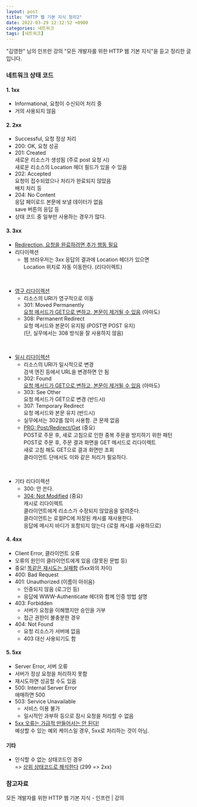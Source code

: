 ```yaml
---
layout: post
title: "HTTP 웹 기본 지식 정리2"
date: 2022-03-29 12:12:52 +0900
categories: 네트워크
tags: [네트워크]
---
```


"김영한" 님의 인프런 강의 "모든 개발자를 위한 HTTP 웹 기본 지식"을 듣고 정리한 글입니다.  

### 네트워크 상태 코드
#### 1. 1xx  
* Informational, 요청이 수신되어 처리 중  
* 거의 사용되지 않음  

#### 2. 2xx  
* Successful, 요청 정상 처리  
* 200: OK, 요청 성공  
* 201: Created    
  새로운 리소스가 생성됨 (주로 post 요청 시)    
  새로운 리소스의 Location 헤더 필드가 있을 수 있음  
* 202: Accepted  
  요청이 접수되었으나 처리가 완료되지 않았음  
  배치 처리 등  
* 204: No Content  
  응답 페이로드 본문에 보낼 데이터가 없음  
  save 버튼의 응답 등  
* 상태 코드 중 일부만 사용하는 경우가 많다.   
  
#### 3. 3xx  
* <u>Redirection, 요청을 완료하려면 추가 행동 필요</u>  
* 리다이렉션  
  - 웹 브라우저는 3xx 응답의 결과에 Location 헤더가 있으면    
    Location 위치로 자동 이동한다. (리다이렉트)    
<br>  

* <u>영구 리다이렉션</u>  
  - 리소스의 URI가 영구적으로 이동  
  - 301: Moved Permanently  
    <u>요청 메서드가 GET으로 변하고, 본문이 제거될 수 있음</u> (아마도)  
  - 308: Permanent Redirect  
    요청 메서드와 본문이 유지됨 (POST면 POST 유지)  
    (단, 실무에서는 308 방식을 잘 사용하지 않음)  
<br>

* <u>일시 리다이렉션</u>  
  - 리소스의 URI가 일시적으로 변경  
    검색 엔진 등에서 URL을 변경하면 안 됨  
  - 302: Found  
    <u>요청 메서드가 GET으로 변하고, 본문이 제거될 수 있음</u> (아마도)  
  - 303: See Other  
    요청 메서드가 GET으로 변경 (반드시)  
  - 307: Temporary Redirect  
    요청 메서드와 본문 유지 (반드시)  
  - 실무에서는 302를 많이 사용함. 큰 문제 없음  
  - <u>PRG: Post/Redirect/Get</u> (중요)    
    POST로 주문 후, 새로 고침으로 인한 중복 주문을 방지하기 위한 패턴    
    POST로 주문 후, 주문 결과 화면을 GET 메서드로 리다이렉트    
    새로 고침 해도 GET으로 결과 화면만 조회  
    클라이언트 단에서도 이와 같은 처리가 필요하다.   
<br>

* 기타 리다이렉션  
  - 300: 안 쓴다.   
  - <u>304: Not Modified</u> (중요)  
    캐시로 리다이렉트  
    클라이언트에게 리소스가 수정되지 않았음을 알려준다.    
    클라이언트는 로컬PC에 저장된 캐시를 재사용한다.   
    응답에 메시지 바디가 포함되지 않는다 (로컬 캐시를 사용하므로)  
            
#### 4. 4xx  
* Client Error, 클라이언트 오류  
* 오류의 원인이 클라이언트에게 있음 (잘못된 문법 등)  
* 중요! <u>똑같은 재시도는 실패함</u> (5xx와의 차이)  
* 400: Bad Request  
* 401: Unauthorized (이름이 아쉬움)  
  - 인증되지 않음 (로그인 등)  
  - 응답에 WWW-Authenticate 헤더와 함께 인증 방법 설명  
* 403: Forbidden  
  - 서버가 요청을 이해했지만 승인을 거부  
  - 접근 권한이 불충분한 경우  
* 404: Not Found  
  - 요청 리소스가 서버에 없음  
  - 403 대신 사용되기도 함  
  
#### 5. 5xx  
* Server Error, 서버 오류  
* 서버가 정상 요청을 처리하지 못함  
* 재시도하면 성공할 수도 있음  
* 500: Internal Server Error  
  애매하면 500  
* 503: Service Unavailable  
  - 서비스 이용 불가  
  - 일시적인 과부하 등으로 잠시 요청을 처리할 수 없음  
* <u>5xx 오류는 가급적 만들어서는 안 된다!</u>    
  예상할 수 있는 예외 케이스일 경우, 5xx로 처리하는 것이 아님.   
          
#### 기타  
* 인식할 수 없는 상태코드인 경우    
  => <u>상위 상태코드로 해석한다</u> (299 => 2xx)  

### 참고자료
모든 개발자를 위한 HTTP 웹 기본 지식 - 인프런 | 강의